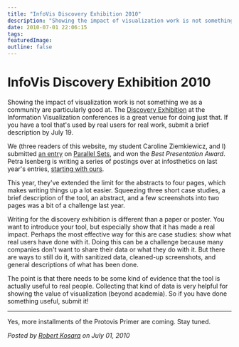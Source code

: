 ```yaml
---
title: "InfoVis Discovery Exhibition 2010"
description: "Showing the impact of visualization work is not something we as a community are particularly good at. The Discovery Exhibition at the Information Visualization conferences is a great venue for doing just that. If you have a tool that's used by real users for real work, submit a brief description by July 19."
date: 2010-07-01 22:06:15
tags: 
featuredImage: 
outline: false
---
```


# InfoVis Discovery Exhibition 2010

<p>Showing the impact of visualization work is not something we as a community are particularly good at. The <a href="http://www.discoveryexhibition.org/">Discovery Exhibition</a> at the Information Visualization conferences is a great venue for doing just that. If you have a tool that's used by real users for real work, submit a brief description by July 19.

We (three readers of this website, my student Caroline Ziemkiewicz, and I) submitted <a href="http://www.discoveryexhibition.org/pmwiki.php/Entries/Kosara2009">an entry</a> on <a href="/parallel-sets">Parallel Sets</a>, and won the <em>Best Presentation Award</em>. Petra Isenberg is writing a series of postings over at infosthetics on last year's entries, <a href="http://infosthetics.com/archives/2010/07/visweek_discovery_exhibition_submit_story_about_impact_of_visualization.html">starting with ours</a>.</p>

This year, they've extended the limit for the abstracts to four pages, which makes writing things up a lot easier. Squeezing three short case studies, a brief description of the tool, an abstract, and a few screenshots into two pages was a bit of a challenge last year.

Writing for the discovery exhibition is different than a paper or poster. You want to introduce your tool, but especially show that it has made a real impact. Perhaps the most effective way for this are case studies: show what real users have done with it. Doing this can be a challenge because many companies don't want to share their data or what they do with it. But there are ways to still do it, with sanitized data, cleaned-up screenshots, and general descriptions of what has been done.

The point is that there needs to be some kind of evidence that the tool is actually useful to real people. Collecting that kind of data is very helpful for showing the value of visualization (beyond academia). So if you have done something useful, submit it!

<hr>

Yes, more installments of the Protovis Primer are coming. Stay tuned.


_Posted by <a href="/about">Robert Kosara</a> on July 01, 2010_


